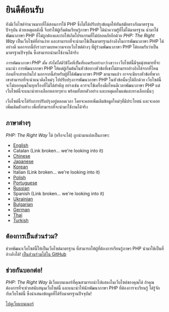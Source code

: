 # ยินดีต้อนรับ

ยังมีเว็บไซต์จำนวนมากที่ได้สอนการใช้ PHP ซึ่งไม่่ได้ปรับปรุงข้อมุลให้ทันสมัยตรงกับมาตรฐานปัจจุบัน
ด้วยเหตุผลดังนี้ จึงทำให้ผู้เริ่มต้นเรียนรู้ภาษา PHP ได้นำความรู้ที่ไม่ได้มาตรฐาน นำมาใช้พัฒนาภาษา PHP
ที่ไม่ถูกต้องและก่อให้เกิดโปรแกรมที่ไม่ปลอดภัยอีกด้วย _PHP: The Right Way_ เป็นเว็บไซต์ที่อ่านง่าย
และสามารถที่จะนำมาใช้เป็นมาตรฐานอ้างอิงในการพัฒนาภาษา PHP ได้อย่างดี
นอกจากนี้ยังรวบรวมบทความจากเว็บไซต์ต่างๆ ที่ผู้ร่วมพัฒนาภาษา PHP ได้ยอมรับว่าเป็นมาตรฐานปัจจุบัน
ซึ้งสามารถนำมาใช้งานได้จริง

_การพัฒนาภาษา PHP นั้น ยังไม่ได้มีวิธีใดที่เป็นที่ยอมรับอย่างกว้างขวาง_ เว็บไซต์นี้มีจุดมุ่งหมายที่จะแนะนำ
การพัฒนาภาษา PHP ให้แด่ผู้เริ่มต้นในหัวข้อบางหัวข้อที่เขาไม่สามารถอ้างอิงได้จากที่ไหน ก่อนที่จะสายเกินไป
นอกจากนี้สำหรับผู้ที่ได้พัฒนาภาษา PHP มานานแล้ว อาจจะมีบางหัวข้อที่พวกเขาสามารถที่จะนำแนวคิดใหม่ๆ
ไปปรับปรุงการพัฒนาภาษา PHP ในหัวข้อนั้นๆได้อีกด้วย เว็บไซต์นี้จะไม่บอกคุณในทุกเรื่องที่ไม่ได้สำคัญ อย่างเช่น
ควรจะใช้เครื่องมือไหนดีเวลาพัฒนาภาษา PHP แต่เว็บไซต์นี้จะแนะนำทางเลือกหลายๆทาง พร้อมทั้งยกตัวอย่าง
และเหตุผลในแต่และทางเลือกนั้นๆ

เว็บไซต์นี้จะได้รับการปรับปรุงอยู่ตลอดเวลา โดยจะคอยเพิ่มเติมข้อมูลใหม่ๆที่มีประโยชน์ และจะคอยเพิ่มเติมตัวอย่าง
เพื่อที่สามารถที่จะนำมาใช้่งานได้จริง

## ภาษาต่างๆ

_PHP: The Right Way_ ได้ (หรือจะได้) ถูกนำมาแปลเป็นภาษา:

* [English](http://www.phptherightway.com)
* Catalan (Link broken... we're looking into it)
* [Chinese](http://wulijun.github.com/php-the-right-way)
* [Japanese](http://ja.phptherightway.com)
* [Korean](http://wafe.github.io/php-the-right-way/)
* Italian (Link broken... we're looking into it)
* [Polish](http://pl.phptherightway.com/)
* [Portuguese](http://br.phptherightway.com/)
* [Russian](http://getjump.github.io/ru-php-the-right-way)
* Spanish (Link broken... we're looking into it)
* [Ukrainian](http://iflista.github.com/php-the-right-way/)
* [Bulgarian](http://bg.phptherightway.com/)
* [German](http://rwetzlmayr.github.io/php-the-right-way/)
* [Thai](http://apzentral.github.io/php-the-right-way/)
* [Turkish](http://hkulekci.github.io/php-the-right-way/)

## ต้องการเป็นส่วนร่วม?

ช่วยพัฒนาเว็บไซต์นี้ให้เป็นเว็บไซต์มาตรฐาน ที่สามารถให้ผู้ที่ต้องการเรียนรู้ภาษา PHP นำมาใช้เป็นที่อ้างอิงได้! [เป็นส่วนร่วมได้ใน GitHub][1]

## ช่วยกันบอกต่อ!

_PHP: The Right Way_ มีเว็บแบนเนอร์ที่คุณสามารถนำไปแสดงในเว็บไซต์ของคุณได้ ถ้าคุณต้องการที่จะช่วยสนับสนุนเว็บไซต์นี้
และแนะนำให้นักพัฒนาภาษา PHP ที่ต้องการจะเรียนรู้ ได้รู้จักกับเว็บไซต์นี้ ซึ่งนำเสนอข้อมูลที่ได้รับมาตรฐานปัจจุบัน!

[ไปดูเว็บแบนเนอร์][2]

[1]: https://github.com/codeguy/php-the-right-way/tree/gh-pages
[2]: /php-the-right-way/banners.html
